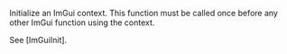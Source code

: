 Initialize an ImGui context. This function must be called once before any other ImGui function using the context.

See [ImGuiInit].